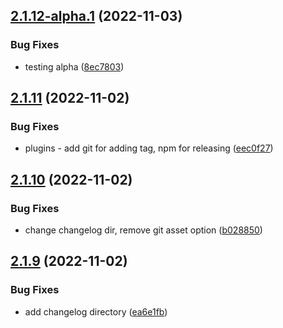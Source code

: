 ## [2.1.12-alpha.1](https://github.com/hchiufaire/mjml-react-npm-test/compare/v2.1.11...v2.1.12-alpha.1) (2022-11-03)

### Bug Fixes

- testing alpha ([8ec7803](https://github.com/hchiufaire/mjml-react-npm-test/commit/8ec7803d161883110cd0885607a6898d86869921))

## [2.1.11](https://github.com/hchiufaire/mjml-react-npm-test/compare/v2.1.10...v2.1.11) (2022-11-02)

### Bug Fixes

- plugins - add git for adding tag, npm for releasing ([eec0f27](https://github.com/hchiufaire/mjml-react-npm-test/commit/eec0f27d8a4b6531fb2bb49592eb90086de64dce))

## [2.1.10](https://github.com/hchiufaire/mjml-react-npm-test/compare/v2.1.9...v2.1.10) (2022-11-02)

### Bug Fixes

- change changelog dir, remove git asset option ([b028850](https://github.com/hchiufaire/mjml-react-npm-test/commit/b028850a2d0c2df45e02a5e0da93a60ac50d5805))

## [2.1.9](https://github.com/hchiufaire/mjml-react-npm-test/compare/v2.1.8...v2.1.9) (2022-11-02)

### Bug Fixes

- add changelog directory ([ea6e1fb](https://github.com/hchiufaire/mjml-react-npm-test/commit/ea6e1fb2ffd83aabf1d9b0f1924790b18d0ed633))

